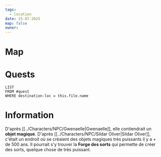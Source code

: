 ```yaml
---
tags:
  - location
date: 25-07-2025
map: false
owner:
---
```

# Map

# Quests



```dataview
LIST
FROM #quest 
WHERE destination-loc = this.file.name
```

# Information

D'après [[../Characters/NPC/Gwenaelle|Gwenaelle]], elle contiendrait un **objet magique**. D'après [[../Characters/NPC/Sildar Oliver|Sildar Oliver]], c'était un endroit où se créaient des objets magiques très puissants il y a + de 500 ans. Il pourrait s'y trouver la **Forge des sorts** qui permette de créer des sorts, quelque chose de très puissant.